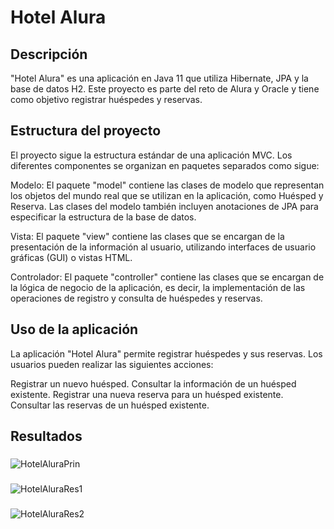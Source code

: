 # Hotel Alura
## Descripción
"Hotel Alura" es una aplicación en Java 11 que utiliza Hibernate, JPA y la base de datos H2. Este proyecto es parte del reto de Alura y Oracle y tiene como objetivo registrar huéspedes y reservas.

## Estructura del proyecto
El proyecto sigue la estructura estándar de una aplicación MVC. Los diferentes componentes se organizan en paquetes separados como sigue:

Modelo: El paquete "model" contiene las clases de modelo que representan los objetos del mundo real que se utilizan en la aplicación, como Huésped y Reserva. Las clases del modelo también incluyen anotaciones de JPA para especificar la estructura de la base de datos.

Vista: El paquete "view" contiene las clases que se encargan de la presentación de la información al usuario, utilizando interfaces de usuario gráficas (GUI) o vistas HTML.

Controlador: El paquete "controller" contiene las clases que se encargan de la lógica de negocio de la aplicación, es decir, la implementación de las operaciones de registro y consulta de huéspedes y reservas.

## Uso de la aplicación
La aplicación "Hotel Alura" permite registrar huéspedes y sus reservas. Los usuarios pueden realizar las siguientes acciones:

Registrar un nuevo huésped.
Consultar la información de un huésped existente.
Registrar una nueva reserva para un huésped existente.
Consultar las reservas de un huésped existente.

## Resultados
###
![HotelAluraPrin](https://user-images.githubusercontent.com/114364992/236973976-d690baab-422f-4481-81f4-a2c9d6965528.jpg)
###
![HotelAluraRes1](https://user-images.githubusercontent.com/114364992/236973978-fd026037-6816-4d05-a4f5-778e42f2ce43.jpg)
###
![HotelAluraRes2](https://user-images.githubusercontent.com/114364992/236973972-76054a26-0976-4d18-90ca-97e177cbf4d6.jpg)

